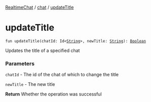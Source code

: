 [RealtimeChat](../index.md) / [chat](index.md) / [updateTitle](./update-title.md)

# updateTitle

`fun updateTitle(chatId: Id<`[`String`](https://kotlinlang.org/api/latest/jvm/stdlib/kotlin/-string/index.html)`>, newTitle: `[`String`](https://kotlinlang.org/api/latest/jvm/stdlib/kotlin/-string/index.html)`): `[`Boolean`](https://kotlinlang.org/api/latest/jvm/stdlib/kotlin/-boolean/index.html)

Updates the title of a specified chat

### Parameters

`chatId` - The id of the chat of which to change the title

`newTitle` - The new title

**Return**
Whether the operation was successful

